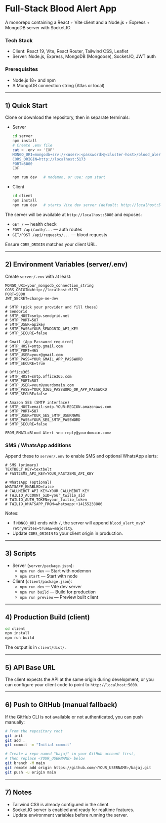 #  Full-Stack Blood Alert App

A monorepo containing a React + Vite client and a Node.js + Express + MongoDB server with Socket.IO.

### Tech Stack
- Client: React 19, Vite, React Router, Tailwind CSS, Leaflet
- Server: Node.js, Express, MongoDB (Mongoose), Socket.IO, JWT auth

### Prerequisites
- Node.js 18+ and npm
- A MongoDB connection string (Atlas or local)

---

## 1) Quick Start

Clone or download the repository, then in separate terminals:

- Server
  ```bash
  cd server
  npm install
  # Create .env file
  cat > .env << 'EOF'
  MONGO_URI=mongodb+srv://<user>:<password>@<cluster-host>/blood_alert_mvp?retryWrites=true&w=majority
  CORS_ORIGIN=http://localhost:5173
  PORT=5000
  EOF

  npm run dev   # nodemon, or use: npm start
  ```

- Client
  ```bash
  cd client
  npm install
  npm run dev   # starts Vite dev server (default: http://localhost:5173)
  ```

The server will be available at `http://localhost:5000` and exposes:
- `GET /` — health check
- `POST /api/auth/...` — auth routes
- `GET/POST /api/requests/...` — blood requests

Ensure `CORS_ORIGIN` matches your client URL.

---

## 2) Environment Variables (server/.env)
Create `server/.env` with at least:
```env
MONGO_URI=your_mongodb_connection_string
CORS_ORIGIN=http://localhost:5173
PORT=5000
JWT_SECRET=change-me-dev

# SMTP (pick your provider and fill these)
# SendGrid
# SMTP_HOST=smtp.sendgrid.net
# SMTP_PORT=587
# SMTP_USER=apikey
# SMTP_PASS=YOUR_SENDGRID_API_KEY
# SMTP_SECURE=false

# Gmail (App Password required)
# SMTP_HOST=smtp.gmail.com
# SMTP_PORT=465
# SMTP_USER=your@gmail.com
# SMTP_PASS=YOUR_GMAIL_APP_PASSWORD
# SMTP_SECURE=true

# Office365
# SMTP_HOST=smtp.office365.com
# SMTP_PORT=587
# SMTP_USER=your@yourdomain.com
# SMTP_PASS=YOUR_O365_PASSWORD_OR_APP_PASSWORD
# SMTP_SECURE=false

# Amazon SES (SMTP interface)
# SMTP_HOST=email-smtp.YOUR-REGION.amazonaws.com
# SMTP_PORT=587
# SMTP_USER=YOUR_SES_SMTP_USERNAME
# SMTP_PASS=YOUR_SES_SMTP_PASSWORD
# SMTP_SECURE=false

FROM_EMAIL=Blood Alert <no-reply@yourdomain.com>
```

### SMS / WhatsApp additions
Append these to `server/.env` to enable SMS and optional WhatsApp alerts:

```env
# SMS (primary)
TEXTBELT_KEY=textbelt
# FAST2SMS_API_KEY=YOUR_FAST2SMS_API_KEY

# WhatsApp (optional)
WHATSAPP_ENABLED=false
# CALLMEBOT_API_KEY=YOUR_CALLMEBOT_KEY
# TWILIO_ACCOUNT_SID=your_twilio_sid
# TWILIO_AUTH_TOKEN=your_twilio_token
# TWILIO_WHATSAPP_FROM=whatsapp:+14155238886
```
Notes:
- If `MONGO_URI` ends with `/`, the server will append `blood_alert_mvp?retryWrites=true&w=majority`.
- Update `CORS_ORIGIN` to your client origin in production.

---

## 3) Scripts
- Server (`server/package.json`):
  - `npm run dev` — Start with nodemon
  - `npm start` — Start with node
- Client (`client/package.json`):
  - `npm run dev` — Vite dev server
  - `npm run build` — Build for production
  - `npm run preview` — Preview built client

---

## 4) Production Build (client)
```bash
cd client
npm install
npm run build
```
The output is in `client/dist/`.

---

## 5) API Base URL
The client expects the API at the same origin during development, or you can configure your client code to point to `http://localhost:5000`.

---

## 6) Push to GitHub (manual fallback)
If the GitHub CLI is not available or not authenticated, you can push manually:
```bash
# From the repository root
git init
git add .
git commit -m "Initial commit"

# Create a repo named "bajaj" in your GitHub account first,
# then replace <YOUR_USERNAME> below
git branch -M main
git remote add origin https://github.com/<YOUR_USERNAME>/bajaj.git
git push -u origin main
```

---

## 7) Notes
- Tailwind CSS is already configured in the client.
- Socket.IO server is enabled and ready for realtime features.
- Update environment variables before running the server. 
